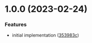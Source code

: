 # 1.0.0 (2023-02-24)


### Features

* initial implementation ([353983c](https://github.com/kuritkaj/ktools/commit/353983c22b847dcc205cf34fa6e6d4a23656bc5d))
